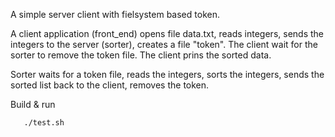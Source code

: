 
A simple server client with fielsystem based token.

A client application (front_end) opens file data.txt, reads integers, sends the integers to the server (sorter), creates a file "token".
The client wait for the sorter to remove the token file. The client prins the sorted data.
  
Sorter waits for a token file, reads the integers, sorts the integers, sends the sorted list back to the client, removes the token.


Build & run 


       ./test.sh